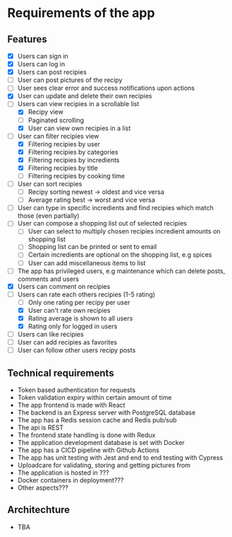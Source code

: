 # Requirements of the app

## Features
- [x] Users can sign in
- [x] Users can log in
- [x] Users can post recipies
- [ ] User can post pictures of the recipy
- [ ] User sees clear error and success notifications upon actions
- [x] User can update and delete their own recipies
- [ ] Users can view recipies in a scrollable list
    - [x] Recipy view
    - [ ] Paginated scrolling
    - [x] User can view own recipies in a list
- [ ] User can filter recipies view
    - [x] Filtering recipies by user
    - [x] Filtering recipies by categories
    - [x] Filtering recipies by incredients
    - [x] Filtering recipies by title
    - [ ] Filtering recipies by cooking time
- [ ]  User can sort recipies
    - [ ] Recipy sorting newest -> oldest and vice versa
    - [ ] Average rating best -> worst and vice versa
- [ ] User can type in specific incredients and find recipies which match those (even partially)
- [ ] User can compose a shopping list out of selected recipies
    - [ ] User can select to multiply chosen recipies incredient amounts on shopping list
    - [ ] Shopping list can be printed or sent to email
    - [ ] Certain incredients are optional on the shopping list, e.g spices
    - [ ] User can add miscellaneous items to list
- [ ] The app has privileged users, e.g maintenance which can delete posts, comments and users
- [x] Users can comment on recipies
- [ ] Users can rate each others recipies (1-5 rating)
    - [ ] Only one rating per recipy per user
    - [x] User can't rate own recipies
    - [x] Rating average is shown to all users
    - [x] Rating only for logged in users
- [ ] Users can like recipies 
- [ ] User can add recipies as favorites
- [ ] User can follow other users recipy posts

## Technical requirements
- Token based authentication for requests
- Token validation expiry within certain amount of time
- The app frontend is made with React
- The backend is an Express server with PostgreSQL database
- The app has a Redis session cache and Redis pub/sub
- The api is REST
- The frontend state handling is done with Redux
- The application development database is set with Docker
- The app has a CICD pipeline with Github Actions
- The app has unit testing with Jest and end to end testing with Cypress
- Uploadcare for validating, storing and getting pictures from
- The application is hosted in ???
- Docker containers in deployment???
- Other aspects???

## Architechture
- TBA